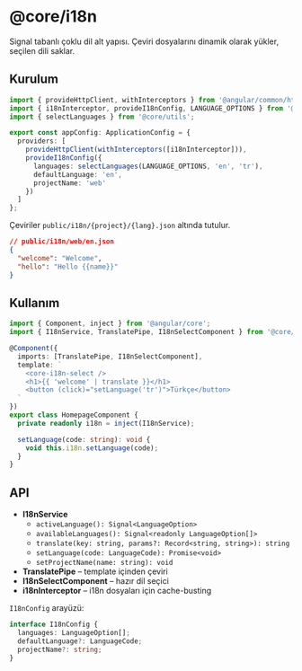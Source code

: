 # @core/i18n

Signal tabanlı çoklu dil alt yapısı. Çeviri dosyalarını dinamik olarak yükler, seçilen dili saklar.

## Kurulum

```typescript
import { provideHttpClient, withInterceptors } from '@angular/common/http';
import { i18nInterceptor, provideI18nConfig, LANGUAGE_OPTIONS } from '@core/i18n';
import { selectLanguages } from '@core/utils';

export const appConfig: ApplicationConfig = {
  providers: [
    provideHttpClient(withInterceptors([i18nInterceptor])),
    provideI18nConfig({
      languages: selectLanguages(LANGUAGE_OPTIONS, 'en', 'tr'),
      defaultLanguage: 'en',
      projectName: 'web'
    })
  ]
};
```

Çeviriler `public/i18n/{project}/{lang}.json` altında tutulur.

```json
// public/i18n/web/en.json
{
  "welcome": "Welcome",
  "hello": "Hello {{name}}"
}
```

## Kullanım

```typescript
import { Component, inject } from '@angular/core';
import { I18nService, TranslatePipe, I18nSelectComponent } from '@core/i18n';

@Component({
  imports: [TranslatePipe, I18nSelectComponent],
  template: `
    <core-i18n-select />
    <h1>{{ 'welcome' | translate }}</h1>
    <button (click)="setLanguage('tr')">Türkçe</button>
  `
})
export class HomepageComponent {
  private readonly i18n = inject(I18nService);

  setLanguage(code: string): void {
    void this.i18n.setLanguage(code);
  }
}
```

## API

- **I18nService**
  - `activeLanguage(): Signal<LanguageOption>`
  - `availableLanguages(): Signal<readonly LanguageOption[]>`
  - `translate(key: string, params?: Record<string, string>): string`
  - `setLanguage(code: LanguageCode): Promise<void>`
  - `setProjectName(name: string): void`
- **TranslatePipe** – template içinden çeviri
- **I18nSelectComponent** – hazır dil seçici
- **i18nInterceptor** – i18n dosyaları için cache-busting

`I18nConfig` arayüzü:

```typescript
interface I18nConfig {
  languages: LanguageOption[];
  defaultLanguage?: LanguageCode;
  projectName?: string;
}
```
